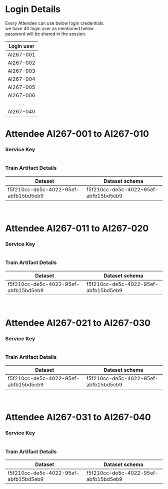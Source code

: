 # Login Details
Every Attendee can use below login credentials. <br>
we have 40 login user as mentioned below <br>
password will be shared in the session.

| Login user |
| :---:      |
| AI267-001  |
| AI267-002  | 
| AI267-003  |
| AI267-004  |
| AI267-005  |
| AI267-006  |
| ....       |  
| AI267-040  |


# Attendee AI267-001 to AI267-010

### Service Key
```json

```

### Train Artifact Details
|  Dataset   | Dataset schema | 
| ------------------- |  ------------------- | 
| f5f210cc-de5c-4022-95ef-abfb15bd5eb9 | f5f210cc-de5c-4022-95ef-abfb15bd5eb9 |

<br>

# Attendee AI267-011 to AI267-020

### Service Key
```json

```

### Train Artifact Details
|  Dataset   | Dataset schema | 
| ------------------- |  ------------------- | 
| f5f210cc-de5c-4022-95ef-abfb15bd5eb9 | f5f210cc-de5c-4022-95ef-abfb15bd5eb9 |

<br>

# Attendee AI267-021 to AI267-030

### Service Key
```json

```

### Train Artifact Details
|  Dataset   | Dataset schema | 
| ------------------- |  ------------------- | 
| f5f210cc-de5c-4022-95ef-abfb15bd5eb9 | f5f210cc-de5c-4022-95ef-abfb15bd5eb9 |

<br>

# Attendee AI267-031 to AI267-040

### Service Key
```json

```

### Train Artifact Details
|  Dataset   | Dataset schema | 
| ------------------- |  ------------------- | 
| f5f210cc-de5c-4022-95ef-abfb15bd5eb9 | f5f210cc-de5c-4022-95ef-abfb15bd5eb9 |


